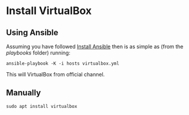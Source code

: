 # Install VirtualBox

## Using Ansible

Assuming you have followed [Install Ansible](install-ansible.md) then is as simple as (from the _playbooks_ folder) running:

```shell
ansible-playbook -K -i hosts virtualbox.yml
```

This will VirtualBox from official channel.

## Manually

```shell
sudo apt install virtualbox
```
